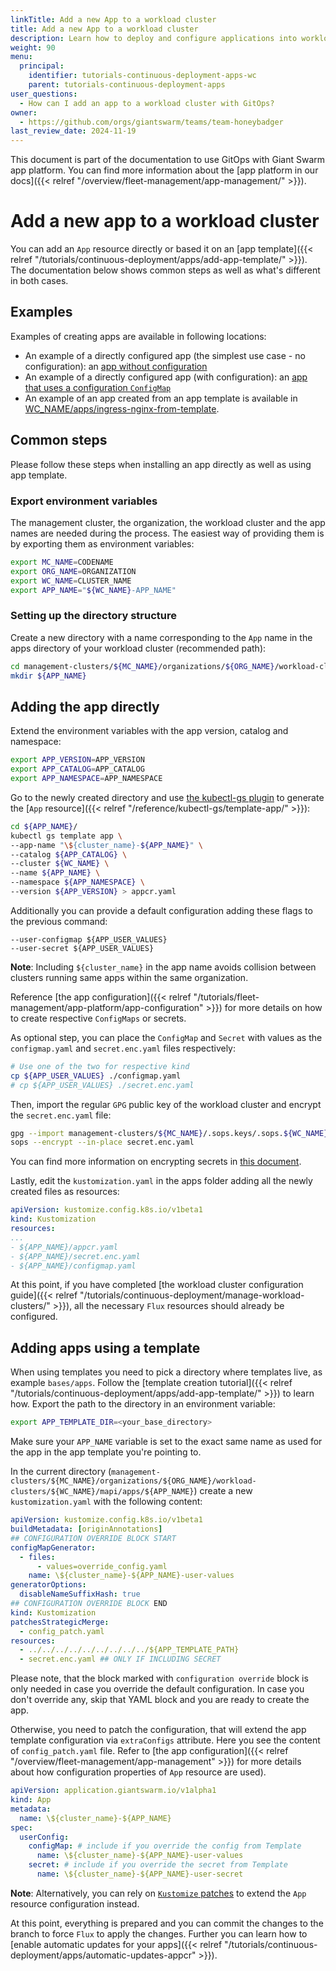 ```yaml
---
linkTitle: Add a new App to a workload cluster
title: Add a new App to a workload cluster
description: Learn how to deploy and configure applications into workload clusters using GitOps.
weight: 90
menu:
  principal:
    identifier: tutorials-continuous-deployment-apps-wc
    parent: tutorials-continuous-deployment-apps
user_questions:
  - How can I add an app to a workload cluster with GitOps?
owner:
  - https://github.com/orgs/giantswarm/teams/team-honeybadger
last_review_date: 2024-11-19
---
```


This document is part of the documentation to use GitOps with Giant Swarm app platform. You can find more information about the [app platform in our docs]({{< relref "/overview/fleet-management/app-management/" >}}).

# Add a new app to a workload cluster

You can add an `App` resource directly or based it on an [app template]({{< relref "/tutorials/continuous-deployment/apps/add-app-template/" >}}). The documentation below shows common steps as well as what's different in both cases.

## Examples

Examples of creating apps are available in following locations:

- An example of a directly configured app (the simplest use case - no configuration): an [app without configuration](https://github.com/giantswarm/gitops-template/tree/main/management-clusters/MC_NAME/organizations/ORG_NAME/workload-clusters/WC_NAME_OUT_OF_BAND_NO_FLUX_APP/mapi/apps/hello-world)
- An example of a directly configured app (with configuration): an [app that uses a configuration `ConfigMap`](https://github.com/giantswarm/gitops-template/tree/main/management-clusters/MC_NAME/organizations/ORG_NAME/workload-clusters/WC_NAME_OUT_OF_BAND_NO_FLUX_APP/mapi/apps/ingress-nginx)
- An example of an app created from an app template is available in [WC_NAME/apps/ingress-nginx-from-template](https://github.com/giantswarm/gitops-template/tree/main/management-clusters/MC_NAME/organizations/ORG_NAME/workload-clusters/WC_NAME_OUT_OF_BAND_NO_FLUX_APP/mapi/apps/ingress-nginx-from-template).

## Common steps

Please follow these steps when installing an app directly as well as using app template.

### Export environment variables

The management cluster, the organization, the workload cluster and the app names are needed during the process. The easiest way of providing them is by exporting them as environment variables:

```sh
export MC_NAME=CODENAME
export ORG_NAME=ORGANIZATION
export WC_NAME=CLUSTER_NAME
export APP_NAME="${WC_NAME}-APP_NAME"
```

### Setting up the directory structure

Create a new directory with a name corresponding to the `App` name in the apps directory of your workload cluster (recommended path):

```sh
cd management-clusters/${MC_NAME}/organizations/${ORG_NAME}/workload-clusters/${WC_NAME}/mapi/apps
mkdir ${APP_NAME}
```

## Adding the app directly

Extend the environment variables with the app version, catalog and namespace:

```sh
export APP_VERSION=APP_VERSION
export APP_CATALOG=APP_CATALOG
export APP_NAMESPACE=APP_NAMESPACE
```

Go to the newly created directory and use [the kubectl-gs plugin](https://github.com/giantswarm/kubectl-gs) to generate the [`App` resource]({{< relref "/reference/kubectl-gs/template-app/" >}}):

```sh
cd ${APP_NAME}/
kubectl gs template app \
--app-name "\${cluster_name}-${APP_NAME}" \
--catalog ${APP_CATALOG} \
--cluster ${WC_NAME} \
--name ${APP_NAME} \
--namespace ${APP_NAMESPACE} \
--version ${APP_VERSION} > appcr.yaml
```

Additionally you can provide a default configuration adding these flags to the previous command:

```nohighlight
--user-configmap ${APP_USER_VALUES}
--user-secret ${APP_USER_VALUES}
```

__Note__: Including `${cluster_name}` in the app name avoids collision between clusters running same apps within the same organization.

Reference [the app configuration]({{< relref "/tutorials/fleet-management/app-platform/app-configuration" >}}) for more details on how to create respective `ConfigMaps` or secrets.

As optional step, you can place the `ConfigMap` and `Secret` with values as the `configmap.yaml` and `secret.enc.yaml` files respectively:

```sh
# Use one of the two for respective kind
cp ${APP_USER_VALUES} ./configmap.yaml
# cp ${APP_USER_VALUES} ./secret.enc.yaml
```

Then, import the regular `GPG` public key of the workload cluster and encrypt the `secret.enc.yaml` file:

```sh
gpg --import management-clusters/${MC_NAME}/.sops.keys/.sops.${WC_NAME}.asc
sops --encrypt --in-place secret.enc.yaml
```

You can find more information on encrypting secrets in [this document](https://github.com/giantswarm/gitops-template/blob/main/docs/add_mc.md#flux-gpg-master-key-pair).

Lastly, edit the `kustomization.yaml` in the apps folder adding all the newly created files as resources:

```yaml
apiVersion: kustomize.config.k8s.io/v1beta1
kind: Kustomization
resources:
...
- ${APP_NAME}/appcr.yaml
- ${APP_NAME}/secret.enc.yaml
- ${APP_NAME}/configmap.yaml
```

At this point, if you have completed [the workload cluster configuration guide]({{< relref "/tutorials/continuous-deployment/manage-workload-clusters/" >}}), all the necessary `Flux` resources should already be configured.

## Adding apps using a template

When using templates you need to pick a directory where templates live, as example `bases/apps`. Follow the [template creation tutorial]({{< relref "/tutorials/continuous-deployment/apps/add-app-template/" >}}) to learn how. Export the path to the directory in an environment variable:

```sh
export APP_TEMPLATE_DIR=<your_base_directory>
```

Make sure your `APP_NAME` variable is set to the exact same name as used for the app in the app template you're pointing to.

In the current directory (`management-clusters/${MC_NAME}/organizations/${ORG_NAME}/workload-clusters/${WC_NAME}/mapi/apps/${APP_NAME}`) create a new `kustomization.yaml` with the following content:

```yaml
apiVersion: kustomize.config.k8s.io/v1beta1
buildMetadata: [originAnnotations]
## CONFIGURATION OVERRIDE BLOCK START
configMapGenerator:
  - files:
      - values=override_config.yaml
    name: \${cluster_name}-${APP_NAME}-user-values
generatorOptions:
  disableNameSuffixHash: true
## CONFIGURATION OVERRIDE BLOCK END
kind: Kustomization
patchesStrategicMerge:
  - config_patch.yaml
resources:
  - ../../../../../../../../../${APP_TEMPLATE_PATH}
  - secret.enc.yaml ## ONLY IF INCLUDING SECRET
```

Please note, that the block marked with `configuration override` block is only needed in case you override the default configuration. In case you don't override any, skip that YAML block and you are ready to create the app.

Otherwise, you need to patch the configuration, that will extend the app template configuration via `extraConfigs` attribute. Here you see the content of `config_patch.yaml` file. Refer to [the app configuration]({{< relref "/overview/fleet-management/app-management" >}}) for more details about how configuration properties of `App` resource are used).

```yaml
apiVersion: application.giantswarm.io/v1alpha1
kind: App
metadata:
  name: \${cluster_name}-${APP_NAME}
spec:
  userConfig:
    configMap: # include if you override the config from Template
      name: \${cluster_name}-${APP_NAME}-user-values
    secret: # include if you override the secret from Template
      name: \${cluster_name}-${APP_NAME}-user-secret
```

__Note__: Alternatively, you can rely on [`Kustomize` patches](https://kubectl.docs.kubernetes.io/references/kustomize/kustomization/patches/) to extend the `App` resource configuration instead.

At this point, everything is prepared and you can commit the changes to the branch to force `Flux` to apply the changes. Further you can learn how to [enable automatic updates for your apps]({{< relref "/tutorials/continuous-deployment/apps/automatic-updates-appcr" >}}).
